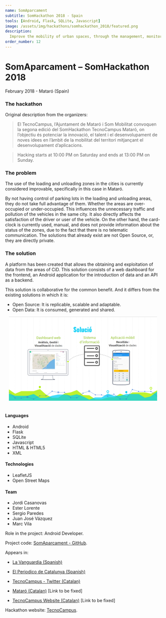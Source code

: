 ```yaml
---
name: SomAparcament
subtitle: SomHackathon 2018 - Spain
tools: [Android, Flask, SQLite, Javascript]
image: /assets/img/hackathons/somhackathon_2018/featured.png
description:
  Improve the mobility of urban spaces, through the management, monitoring and analysis of the use of limited parking areas.
order_number: 12
---
```


# SomAparcament – SomHackathon 2018

February 2018 - Mataró (Spain)

### The hackathon

Original description from the organizers:

> El TecnoCampus, l’Ajuntament de Mataró i Som Mobilitat convoquen la segona edició del SomHackathon TecnoCampus Mataró, on  l’objectiu és potenciar la innovació, el talent i el desenvolupament de noves idees en l’àmbit de la mobilitat del territori mitjançant el desenvolupament d’aplicacions. 

> Hacking starts at 10:00 PM on Saturday and ends at 13:00 PM on Sunday.

### The problem

The use of the loading and unloading zones in the cities is currently considered improvable, specifically in this case in Mataró.

By not having control of parking lots in the loading and unloading areas, they do not take full advantage of them. Whether the areas are over-occupied or under-occupied. This influences the unnecessary traffic and pollution of the vehicles in the same city. It also directly affects the satisfaction of the driver or user of the vehicle. On the other hand, the card-clock is currently used, manual, and does not provide information about the status of the zones, due to the fact that there is no telematic communication. The solutions that already exist are not Open Source, or, they are directly private.

### The solution

A platform has been created that allows the obtaining and exploitation of data from the areas of CiD. This solution consists of a web dashboard for the frontend, an Android application for the introduction of data and an API as a backend.

This solution is collaborative for the common benefit. And it differs from the existing solutions in which it is:

- Open Source: It is replicable, scalable and adaptable.
- Open Data: It is consumed, generated and shared.

<div style="text-align: center;">
<img style="margin: 0 !important; display: inline" src="/assets/img/hackathons/somhackathon_2018/screen1.png" width="480"/>
</div>
<br>

#### Languages

- Android
- Flask
- SQLite
- Javascript
- HTML & HTML5
- XML

#### Technologies

- LeafletJS
- Open Street Maps


#### Team

- Jordi Casanovas
- Ester Lorente
- Sergio Paredes
- Juan José Vázquez
- Marc Vila

Role in the project: Android Developer.

Project code: [SomAparcament - GitHub](https://github.com/SomHackathon18/somhackathon18-somrotacio).

Appears in:

- [La Vanguardia (Spanish)](http://www.lavanguardia.com/local/maresme/20180206/44582865241/som-hackaton-tecnocampus-mataro-app-movilidad.html)

- [El Periodico de Catalunya (Spanish)](https://www.elperiodico.com/es/mataro/20180206/una-app-que-fomenta-caminar-por-la-ciudad-gana-la-som-hackathon-6605774)

- [TecnoCampus - Twitter (Catalan)](https://twitter.com/TecnoCampus/status/960155096314150912)

- [Mataró (Catalan)](http://www.mataro.cat/web/portal/contingut/noticia/2018/02/13907_hackaton_post.html) [Link to be fixed]

- [TecnoCampus Website (Catalan)](https://www.tecnocampus.cat/es/noticias/app-que-fomenta-desplazarse-pie-ciudad-guana-som-hackathon) [Link to be fixed]

Hackathon website: [TecnoCampus](https://somhackathon.tecnocampus.cat/edicions-anteriors/).
